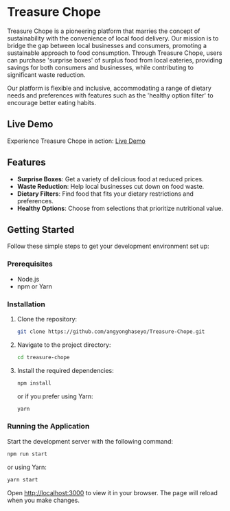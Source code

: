 # Treasure Chope

Treasure Chope is a pioneering platform that marries the concept of sustainability with the convenience of local food delivery. Our mission is to bridge the gap between local businesses and consumers, promoting a sustainable approach to food consumption. Through Treasure Chope, users can purchase 'surprise boxes' of surplus food from local eateries, providing savings for both consumers and businesses, while contributing to significant waste reduction.

Our platform is flexible and inclusive, accommodating a range of dietary needs and preferences with features such as the 'healthy option filter' to encourage better eating habits.

## Live Demo

Experience Treasure Chope in action: [Live Demo](https://treasure-chope.firebaseapp.com)

## Features

- **Surprise Boxes**: Get a variety of delicious food at reduced prices.
- **Waste Reduction**: Help local businesses cut down on food waste.
- **Dietary Filters**: Find food that fits your dietary restrictions and preferences.
- **Healthy Options**: Choose from selections that prioritize nutritional value.

## Getting Started

Follow these simple steps to get your development environment set up:

### Prerequisites

- Node.js
- npm or Yarn

### Installation

1. Clone the repository:
   ```sh
   git clone https://github.com/angyonghaseyo/Treasure-Chope.git
   ```
2. Navigate to the project directory:
   ```sh
   cd treasure-chope
   ```
3. Install the required dependencies:
   ```sh
   npm install
   ```
   or if you prefer using Yarn:
   ```sh
   yarn
   ```

### Running the Application

Start the development server with the following command:

```sh
npm run start
```

or using Yarn:

```sh
yarn start
```

Open [http://localhost:3000](http://localhost:3000) to view it in your browser. The page will reload when you make changes.


